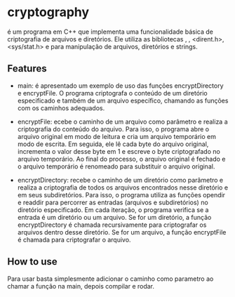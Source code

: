 # cryptography
é um programa em C++ que implementa uma funcionalidade básica de criptografia de arquivos e diretórios. Ele utiliza as bibliotecas <iostream>, <fstream>, <dirent.h>, <sys/stat.h> e <cstring> para manipulação de arquivos, diretórios e strings.

## Features

- main: é apresentado um exemplo de uso das funções encryptDirectory e encryptFile. O programa criptografa o conteúdo de um diretório especificado e também de um arquivo específico, chamando as funções com os caminhos adequados.

- encryptFile: ecebe o caminho de um arquivo como parâmetro e realiza a criptografia do conteúdo do arquivo. Para isso, o programa abre o arquivo original em modo de leitura e cria um arquivo temporário em modo de escrita. Em seguida, ele lê cada byte do arquivo original, incrementa o valor desse byte em 1 e escreve o byte criptografado no arquivo temporário. Ao final do processo, o arquivo original é fechado e o arquivo temporário é renomeado para substituir o arquivo original.

- encryptDirectory: recebe o caminho de um diretório como parâmetro e realiza a criptografia de todos os arquivos encontrados nesse diretório e em seus subdiretórios. Para isso, o programa utiliza as funções opendir e readdir para percorrer as entradas (arquivos e subdiretórios) no diretório especificado. Em cada iteração, o programa verifica se a entrada é um diretório ou um arquivo. Se for um diretório, a função encryptDirectory é chamada recursivamente para criptografar os arquivos dentro desse diretório. Se for um arquivo, a função encryptFile é chamada para criptografar o arquivo.

## How to use
Para usar basta simplesmente adicionar o caminho como parametro ao chamar a função na main, depois compilar e rodar.